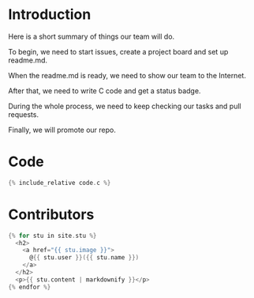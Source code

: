 # Introduction  
Here is a short summary of things our team will do.

To begin, we need to start issues, create a project board and set up readme.md.

When the readme.md is ready, we need to show our team to the Internet.

After that, we need to write C code and get a status badge.

During the whole process, we need to keep checking our tasks and pull requests.

Finally, we will promote our repo.
    
# Code    

```c
{% include_relative code.c %}
```

# Contributors  

```c
{% for stu in site.stu %}
  <h2>
    <a href="{{ stu.image }}">
      @{{ stu.user }}({{ stu.name }})
    </a>
  </h2>
  <p>{{ stu.content | markdownify }}</p>
{% endfor %}
```
